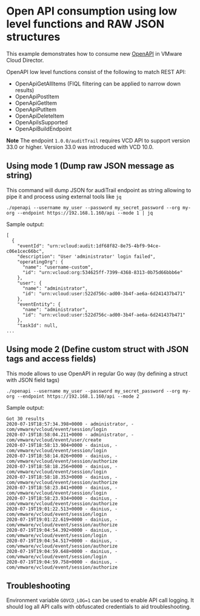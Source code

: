 # Open API consumption using low level functions and RAW JSON structures

This example demonstrates how to consume new [OpenAPI](https://vdc-download.vmware.com/vmwb-repository/dcr-public/71f952e6-c14b-417d-8749-dbb5ff2dd48a/9b26a7c0-0cee-40a2-8c01-2f15472324cf/com.vmware.vmware_cloud_director.openapi_34_0.pdf) in VMware Cloud Director. 

OpenAPI low level functions consist of the following to match REST API:
* OpenApiGetAllItems (FIQL filtering can be applied to narrow down results)
* OpenApiPostItem
* OpenApiGetItem
* OpenApiPutItem
* OpenApiDeleteItem
* OpenApiIsSupported
* OpenApiBuildEndpoint

**Note** The endpoint `1.0.0/auditTrail` requires VCD API to support version 33.0 or higher. Version 33.0 was introduced
with VCD 10.0.

## Using mode 1 (Dump raw JSON message as string)
This command will dump JSON for audiTrail endpoint as string allowing to pipe it and process using
external tools like `jq`
```
./openapi --username my_user --password my_secret_password --org my-org --endpoint https://192.168.1.160/api --mode 1 | jq
```

Sample output:
```
[
  {
    "eventId": "urn:vcloud:audit:1df68f82-8e75-4bf9-94ce-c06e1cec66bc",
    "description": "User 'administrator' login failed",
    "operatingOrg": {
      "name": "username-custom",
      "id": "urn:vcloud:org:534625ff-7399-4368-8313-0b75d66bbb6e"
    },
    "user": {
      "name": "administrator",
      "id": "urn:vcloud:user:522d756c-ad00-3b4f-ae6a-6d241437b471"
    },
    "eventEntity": {
      "name": "administrator",
      "id": "urn:vcloud:user:522d756c-ad00-3b4f-ae6a-6d241437b471"
    },
    "taskId": null,
...
```

## Using mode 2 (Define custom struct with JSON tags and access fields)
This mode allows to use OpenAPI in regular Go way (by defining a struct with JSON field tags)

```
./openapi --username my_user --password my_secret_password --org my-org --endpoint https://192.168.1.160/api --mode 2
```

Sample output:

```
Got 30 results
2020-07-19T18:57:34.398+0000 - administrator, -com/vmware/vcloud/event/session/login
2020-07-19T18:58:04.211+0000 - administrator, -com/vmware/vcloud/event/user/create
2020-07-19T18:58:13.904+0000 - dainius, -com/vmware/vcloud/event/session/login
2020-07-19T18:58:14.026+0000 - dainius, -com/vmware/vcloud/event/session/authorize
2020-07-19T18:58:18.256+0000 - dainius, -com/vmware/vcloud/event/session/login
2020-07-19T18:58:18.353+0000 - dainius, -com/vmware/vcloud/event/session/authorize
2020-07-19T18:58:23.841+0000 - dainius, -com/vmware/vcloud/event/session/login
2020-07-19T18:58:23.934+0000 - dainius, -com/vmware/vcloud/event/session/authorize
2020-07-19T19:01:22.513+0000 - dainius, -com/vmware/vcloud/event/session/login
2020-07-19T19:01:22.619+0000 - dainius, -com/vmware/vcloud/event/session/authorize
2020-07-19T19:04:54.392+0000 - dainius, -com/vmware/vcloud/event/session/login
2020-07-19T19:04:54.517+0000 - dainius, -com/vmware/vcloud/event/session/authorize
2020-07-19T19:04:59.648+0000 - dainius, -com/vmware/vcloud/event/session/login
2020-07-19T19:04:59.758+0000 - dainius, -com/vmware/vcloud/event/session/authorize
```

## Troubleshooting
Environment variable `GOVCD_LOG=1` can be used to enable API call logging. It should log all API
calls with obfuscated credentials to aid troubleshooting.
